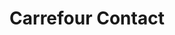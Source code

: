 ---
title: "Carrefour Contact"
url: /cuges-les-pins/carrefour-contact-chemin-de-la-curasse/
shop: commodité
---